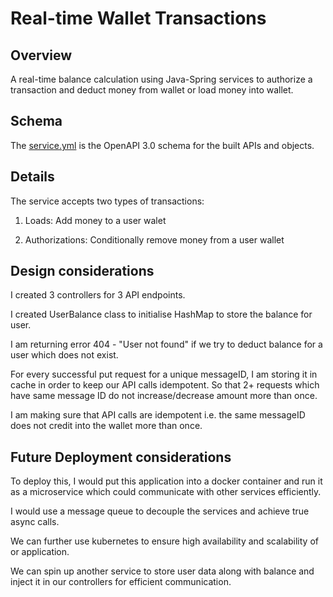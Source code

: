 Real-time Wallet Transactions
===============================
## Overview
A real-time balance calculation using Java-Spring services to authorize a transaction and deduct money from wallet or load money into wallet.

## Schema
The [service.yml](service.yml) is the OpenAPI 3.0 schema for the built APIs and objects.

## Details
The service accepts two types of transactions:
1) Loads: Add money to a user walet

2) Authorizations: Conditionally remove money from a user wallet

## Design considerations
I created 3 controllers for 3 API endpoints.

I created UserBalance class to initialise HashMap to store the balance for user.

I am returning error 404 - "User not found" if we try to deduct balance for a user which does not exist.

For every successful put request for a unique messageID, I am storing it in cache in order to keep our API calls idempotent. So that 2+ requests which have same message ID do not increase/decrease amount more than once.

I am making sure that API calls are idempotent i.e. the same messageID does not credit into the wallet more than once.

## Future Deployment considerations

To deploy this, I would put this application into a docker container and run it as a microservice which could communicate with other services efficiently. 

I would use a message queue to decouple the services and achieve true async calls.

We can further use kubernetes to ensure high availability and scalability of or application.

We can spin up another service to store user data along with balance and inject it in our controllers for efficient communication.
